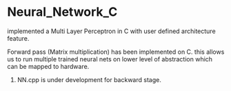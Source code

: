 # Neural_Network_C
implemented a Multi Layer Perceptron in C with user defined architecture feature. 

Forward pass (Matrix multiplication) has been implemented on C. this allows us to run multiple trained neural nets on lower level of abstraction which can be mapped to hardware.



1) NN.cpp is under development for backward stage.

